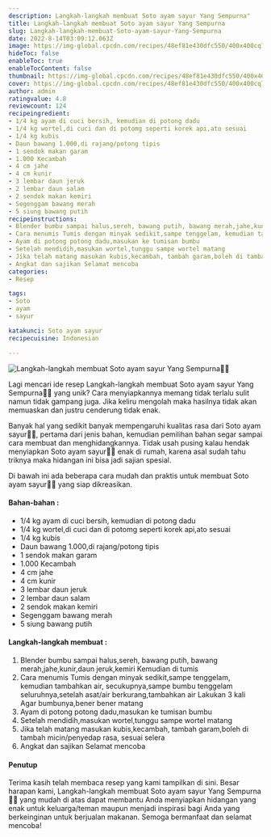 ```yaml
---
description: Langkah-langkah membuat Soto ayam sayur Yang Sempurna"
title: Langkah-langkah membuat Soto ayam sayur Yang Sempurna
slug: Langkah-langkah-membuat-Soto-ayam-sayur-Yang-Sempurna
date: 2022-8-14T03:09:12.063Z
image: https://img-global.cpcdn.com/recipes/48ef81e430dfc550/400x400cq70/photo.jpg
hideToc: false
enableToc: true
enableTocContent: false
thumbnail: https://img-global.cpcdn.com/recipes/48ef81e430dfc550/400x400cq70/photo.jpg
cover: https://img-global.cpcdn.com/recipes/48ef81e430dfc550/400x400cq70/photo.jpg
author: admin
ratingvalue: 4.8
reviewcount: 124
recipeingredient:
- 1/4 kg ayam di cuci bersih, kemudian di potong dadu
- 1/4 kg wortel,di cuci dan di potomg seperti korek api,ato sesuai
- 1/4 kg kubis
- Daun bawang 1.000,di rajang/potong tipis
- 1 sendok makan garam
- 1.000 Kecambah
- 4 cm jahe
- 4 cm kunir
- 3 lembar daun jeruk
- 2 lembar daun salam
- 2 sendok makan kemiri
- Segenggam bawang merah
- 5 siung bawang putih
recipeinstructions:
- Blender bumbu sampai halus,sereh, bawang putih, bawang merah,jahe,kunir,daun jeruk,kemiri Kemudian di tumis
- Cara menumis Tumis dengan minyak sedikit,sampe tenggelam, kemudian tambahkan air, secukupnya,sampe bumbu tenggelam seluruhnya,setelah asat/air berkurang,tambahkan air Lakukan 3 kali Agar bumbunya,bener bener matang
- Ayam di potong potong dadu,masukan ke tumisan bumbu
- Setelah mendidih,masukan wortel,tunggu sampe wortel matang
- Jika telah matang masukan kubis,kecambah, tambah garam,boleh di tambah micin/penyedap rasa, sesuai selera
- Angkat dan sajikan Selamat mencoba
categories:
- Resep

tags:
- Soto
- ayam
- sayur

katakunci: Soto ayam sayur
recipecuisine: Indonesian

---
```


![Langkah-langkah membuat Soto ayam sayur Yang Sempurna👩‍🍳](https://img-global.cpcdn.com/recipes/48ef81e430dfc550/400x400cq70/photo.jpg)

Lagi mencari ide resep Langkah-langkah membuat Soto ayam sayur Yang Sempurna👩‍🍳 yang unik? Cara menyiapkannya memang tidak terlalu sulit namun tidak gampang juga. Jika keliru mengolah maka hasilnya tidak akan memuaskan dan justru cenderung tidak enak.

Banyak hal yang sedikit banyak mempengaruhi kualitas rasa dari Soto ayam sayur👩‍🍳, pertama dari jenis bahan, kemudian pemilihan bahan segar sampai cara membuat dan menghidangkannya. Tidak usah pusing kalau hendak menyiapkan Soto ayam sayur👩‍🍳 enak di rumah, karena asal sudah tahu triknya maka hidangan ini bisa jadi sajian spesial.

Di bawah ini ada beberapa cara mudah dan praktis untuk membuat Soto ayam sayur👩‍🍳 yang siap dikreasikan.

<!--inarticleads1-->

#### Bahan-bahan :

- 1/4 kg ayam di cuci bersih, kemudian di potong dadu
- 1/4 kg wortel,di cuci dan di potomg seperti korek api,ato sesuai
- 1/4 kg kubis
- Daun bawang 1.000,di rajang/potong tipis
- 1 sendok makan garam
- 1.000 Kecambah
- 4 cm jahe
- 4 cm kunir
- 3 lembar daun jeruk
- 2 lembar daun salam
- 2 sendok makan kemiri
- Segenggam bawang merah
- 5 siung bawang putih

<!--inarticleads2-->

#### Langkah-langkah membuat :

1. Blender bumbu sampai halus,sereh, bawang putih, bawang merah,jahe,kunir,daun jeruk,kemiri Kemudian di tumis
1. Cara menumis Tumis dengan minyak sedikit,sampe tenggelam, kemudian tambahkan air, secukupnya,sampe bumbu tenggelam seluruhnya,setelah asat/air berkurang,tambahkan air Lakukan 3 kali Agar bumbunya,bener bener matang
1. Ayam di potong potong dadu,masukan ke tumisan bumbu
1. Setelah mendidih,masukan wortel,tunggu sampe wortel matang
1. Jika telah matang masukan kubis,kecambah, tambah garam,boleh di tambah micin/penyedap rasa, sesuai selera
1. Angkat dan sajikan Selamat mencoba

#### Penutup

Terima kasih telah membaca resep yang kami tampilkan di sini. Besar harapan kami, Langkah-langkah membuat Soto ayam sayur Yang Sempurna👩‍🍳 yang mudah di atas dapat membantu Anda menyiapkan hidangan yang enak untuk keluarga/teman maupun menjadi inspirasi bagi Anda yang berkeinginan untuk berjualan makanan. Semoga bermanfaat dan selamat mencoba!